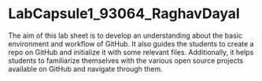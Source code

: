 # LabCapsule1_93064_RaghavDayal
The aim of this lab sheet is to develop an understanding about the basic environment and workflow of GitHub. It also guides the students to create a repo on GitHub and initialize it with some relevant files. Additionally, it helps students to familiarize themselves with the various open source projects available on GitHub and navigate through them.
